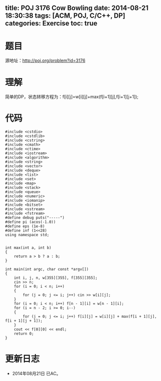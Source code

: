 title: POJ 3176 Cow Bowling
date: 2014-08-21 18:30:38
tags: [ACM, POJ, C/C++, DP]
categories: Exercise
toc: true
---
# 题目
源地址：http://poj.org/problem?id=3176

# 理解
简单的DP，状态转移方程为：f[i][j]=w[i][j]+max(f[i+1][j],f[i+1][j+1]);

<!-- more -->

# 代码
```
#include <cstdio>
#include <cstdlib>
#include <cstring>
#include <cmath>
#include <ctime>
#include <iostream>
#include <algorithm>
#include <string>
#include <vector>
#include <deque>
#include <list>
#include <set>
#include <map>
#include <stack>
#include <queue>
#include <numeric>
#include <iomanip>
#include <bitset>
#include <sstream>
#include <fstream>
#define debug puts("-----")
#define pi (acos(-1.0))
#define eps (1e-8)
#define inf (1<<28)
using namespace std;


int max(int a, int b)
{
    return a > b ? a : b;
}

int main(int argc, char const *argv[])
{
    int i, j, n, w[355][355], f[355][355];
    cin >> n;
    for (i = 0; i < n; i++)
    {
        for (j = 0; j <= i; j++) cin >> w[i][j];
    }
    for (i = 0; i < n; i++) f[n - 1][i] = w[n - 1][i];
    for (i = n - 2; i >= 0; i--)
    {
        for (j = 0; j <= i; j++) f[i][j] = w[i][j] + max(f[i + 1][j], f[i + 1][j + 1]);
    }
    cout << f[0][0] << endl;
    return 0;
}
```

# 更新日志
- 2014年08月21日 已AC。